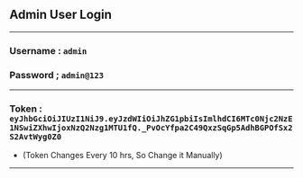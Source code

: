 ## Admin User Login

---

### Username : `admin`
### Password ; `admin@123`

---

### Token : `eyJhbGciOiJIUzI1NiJ9.eyJzdWIiOiJhZG1pbiIsImlhdCI6MTc0Njc2NzE1NSwiZXhwIjoxNzQ2Nzg1MTU1fQ._PvOcYfpa2C49QxzSqGp5AdhBGPOfSx2S2AvtWyg0Z0`

- (Token Changes Every 10 hrs, So Change it Manually)

---